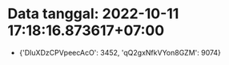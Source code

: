 # Data tanggal: 2022-10-11 17:18:16.873617+07:00

* {'DIuXDzCPVpeecAcO': 3452, 'qQ2gxNfkVYon8GZM': 9074}
